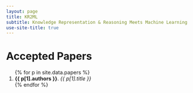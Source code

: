 ```yaml
---
layout: page
title: KR2ML
subtitle: Knowledge Representation & Reasoning Meets Machine Learning
use-site-title: true
---
```


# Accepted Papers

<div class="container">
  <ol>
    {% for p in site.data.papers %}
        <li id="{{ p[0] }}">
            <b>{{ p[1].authors }}</b>.
            <i>{{ p[1].title }}</i>
        </li>
    {% endfor %}
  </ol>
</div>
